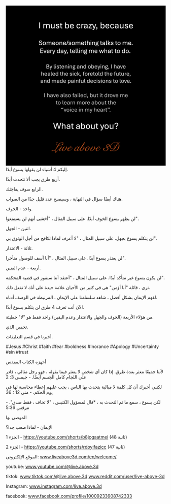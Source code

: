 ![Video cover image](../cover.jpg)
إليكم 4 أشياء لن يقولها يسوع أبدًا.

أربع طرق يجب ألا نتحدث أبدًا.

الرابع سوف يفاجئك.

هناك أيضًا سؤال في النهاية ، وسيصبح عدد قليل جدًا من الصواب.

واحد - الخوف.

لن يظهر يسوع الخوف أبدًا. على سبيل المثال ، "أخشى أنهم لن يستمعوا".

اثنين - الجهل.

لن يتكلم يسوع بجهل. على سبيل المثال ، "لا أعرف لماذا تكافح من أجل الوثوق بي".

ثلاثة - الاعتذار.

لن يعتذر يسوع أبدًا. على سبيل المثال ، "أنا آسف للوصول متأخرا".

أربعة - عدم اليقين.

لن يكون يسوع غير متأكد أبدًا. على سبيل المثال ، "أعتقد أننا سنفوز في قضية المحكمة".

ترى ، قائلة "أنا أؤمن" هي في كثير من الأحيان علامة جيدة على أنك لا تفعل ذلك.

لفهم الإيمان بشكل أفضل ، شاهد سلسلةنا على الإيمان ، المرتبطة في الوصف أدناه.

الآن أنت تعرف 4 طرق لن يتكلم يسوع أبدًا.

من هؤلاء الأربعة (الخوف والجهل والاعتذار وعدم اليقين) واحد فقط هو "لا" خطيئة.

تخمين الذي.

أخبرنا في قسم التعليقات.


#Jesus #Christ #faith #fear #boldness #Inorance #Apology #Uncertainty #sin #trust


أجهزة الكتاب المقدس

لأننا جميعًا نتعثر بعدة طرق. إذا كان أي شخص لا يتعثر فيما يقوله ، فهو رجل مثالي ، قادر على اللجام كامل الجسم أيضًا. - جيمس 3: 2

لكنني أخبرك أن كل كلمة لا مبالية يتحدث بها الناس ، يجب عليهم إعطاء محاسبة لها في يوم الحكم. - متى 12 ؛ 36

لكن يسوع ، سمع ما تم التحدث به ، *قال لمسؤول الكنيس ، "لا تخاف ، فقط صدق". - مرقس 5:36


الموصى بها

الإيمان - لماذا صعب جدا؟

الجزء 1 - https://youtube.com/shorts/b8jogaatmei (48 ثانية)

الجزء 2 - https://youtube.com/shorts/rdoyifazicc (47 ثانية)

الموقع الإلكتروني: www.liveabove3d.com/en/welcome/


youtube: www.youtube.com/@live.above.3d

tiktok: www.tiktok.com/@live.above.3d www.reddit.com/user/live-above-3d

Instagram: www.instagram.com/live.above.3d

facebook: www.facebook.com/profile/10009233908742333



